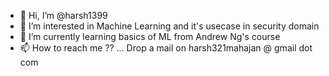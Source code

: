 - 👋 Hi, I’m @harsh1399
- 👀 I’m interested in Machine Learning and it's usecase in security domain
- 🌱 I’m currently learning basics of ML from Andrew Ng's course
- 📫 How to reach me ?? ... Drop a mail on harsh321mahajan @ gmail dot com



